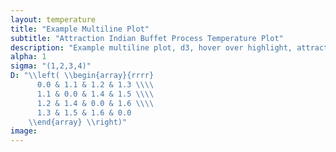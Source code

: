 ```yaml
---
layout: temperature
title: "Example Multiline Plot"
subtitle: "Attraction Indian Buffet Process Temperature Plot"
description: "Example multiline plot, d3, hover over highlight, attraction Indian buffet process"
alpha: 1
sigma: "(1,2,3,4)"
D: "\\left( \\begin{array}{rrrr}
      0.0 & 1.1 & 1.2 & 1.3 \\\\
      1.1 & 0.0 & 1.4 & 1.5 \\\\
      1.2 & 1.4 & 0.0 & 1.6 \\\\
      1.3 & 1.5 & 1.6 & 0.0
    \\end{array} \\right)"
image:
---
```


<!-- Javascript: -->
<script type="text/javascript">
  draw("/assets/demoDat.tsv","tau","#multilinePlot");
</script>

